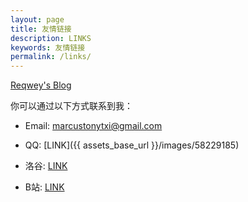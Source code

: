 ```yaml
---
layout: page
title: 友情链接
description: LINKS
keywords: 友情链接
permalink: /links/
---
```


[Reqwey's Blog](https://oi.reqwey.me/)

你可以通过以下方式联系到我：

- Email:    <marcustonytxi@gmail.com>

- QQ:   [LINK]({{ assets_base_url }}/images/58229185)

- 洛谷: [LINK](https://www.luogu.com.cn/user/671835)

- B站:  [LINK](https://space.bilibili.com/109336323)



